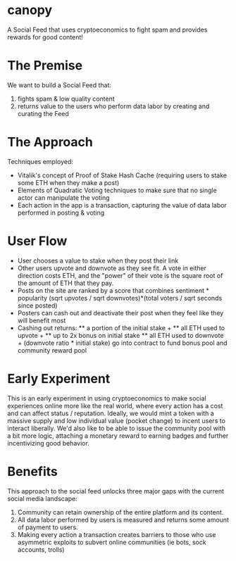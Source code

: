 # canopy
A Social Feed that uses cryptoeconomics to fight spam and provides rewards for good content!

# The Premise
We want to build a Social Feed that:
  1) fights spam & low quality content
  2) returns value to the users who perform data labor by creating and curating the Feed
  
# The Approach
Techniques employed:
  * Vitalik's concept of Proof of Stake Hash Cache (requiring users to stake some ETH when they make a post)
  * Elements of Quadratic Voting techniques to make sure that no single actor can manipulate the voting
  * Each action in the app is a transaction, capturing the value of data labor performed in posting & voting
  
# User Flow  
  * User chooses a value to stake when they post their link
  * Other users upvote and downvote as they see fit. A vote in either direction costs ETH, and the "power" of their vote is the square root of the amount of ETH that they pay.
  * Posts on the site are ranked by a score that combines sentiment * popularity (sqrt upvotes / sqrt downvotes)*(total voters / sqrt seconds since posted)
  * Posters can cash out and deactivate their post when they feel like they will benefit most
  * Cashing out returns:
  ** a portion of the initial stake + 
  ** all ETH used to upvote + 
  ** up to 2x bonus on initial stake
  ** all ETH used to downvote + (downvote ratio * initial stake) go into contract to fund bonus pool and community reward pool

# Early Experiment
This is an early experiment in using cryptoeconomics to make social experiences online more like the real world, where every action has a cost and can affect status / reputation.
Ideally, we would mint a token with a massive supply and low individual value (pocket change) to incent users to interact liberally.
We'd also like to be able to issue the community pool with a bit more logic, attaching a monetary reward to earning badges and further incentivizing good behavior.

# Benefits
This approach to the social feed unlocks three major gaps with the current social media landscape:
  1) Community can retain ownership of the entire platform and its content.
  2) All data labor performed by users is measured and returns some amount of payment to users.
  3) Making every action a transaction creates barriers to those who use asymmetric exploits to subvert online communities (ie bots, sock accounts, trolls)
